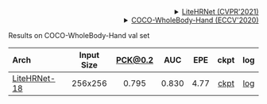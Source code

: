 <!-- [ALGORITHM] -->

<details>
<summary align="right"><a href="https://arxiv.org/abs/2104.06403">LiteHRNet (CVPR'2021)</a></summary>

```bibtex
@inproceedings{Yulitehrnet21,
  title={Lite-HRNet: A Lightweight High-Resolution Network},
  author={Yu, Changqian and Xiao, Bin and Gao, Changxin and Yuan, Lu and Zhang, Lei and Sang, Nong and Wang, Jingdong},
  booktitle={CVPR},
  year={2021}
}
```

</details>

<!-- [DATASET] -->

<details>
<summary align="right"><a href="https://link.springer.com/chapter/10.1007/978-3-030-58545-7_12">COCO-WholeBody-Hand (ECCV'2020)</a></summary>

```bibtex
@inproceedings{jin2020whole,
  title={Whole-Body Human Pose Estimation in the Wild},
  author={Jin, Sheng and Xu, Lumin and Xu, Jin and Wang, Can and Liu, Wentao and Qian, Chen and Ouyang, Wanli and Luo, Ping},
  booktitle={Proceedings of the European Conference on Computer Vision (ECCV)},
  year={2020}
}
```

</details>

Results on COCO-WholeBody-Hand val set

| Arch  | Input Size | PCK@0.2 |  AUC  |  EPE  | ckpt    | log     |
| :--- | :--------: | :------: | :------: | :------: |:------: |:------: |
| [LiteHRNet-18](/configs/hand/2d_kpt_sview_rgb_img/topdown_heatmap/coco_wholebody_hand/litehrnet_w18_coco_wholebody_hand_256x256.py) | 256x256 | 0.795 | 0.830 | 4.77 | [ckpt](https://download.openmmlab.com/mmpose/hand/litehrnet/litehrnet_w18_coco_wholebody_hand_256x256-d6945e6a_20210908.pth) | [log](https://download.openmmlab.com/mmpose/hand/litehrnet/litehrnet_w18_coco_wholebody_hand_256x256_20210908.log.json) |
